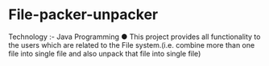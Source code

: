 # File-packer-unpacker
Technology :- Java Programming ● This project provides all functionality to the users which are related to the File system.(i.e. combine more than one file into single file and also unpack that file into single file)
